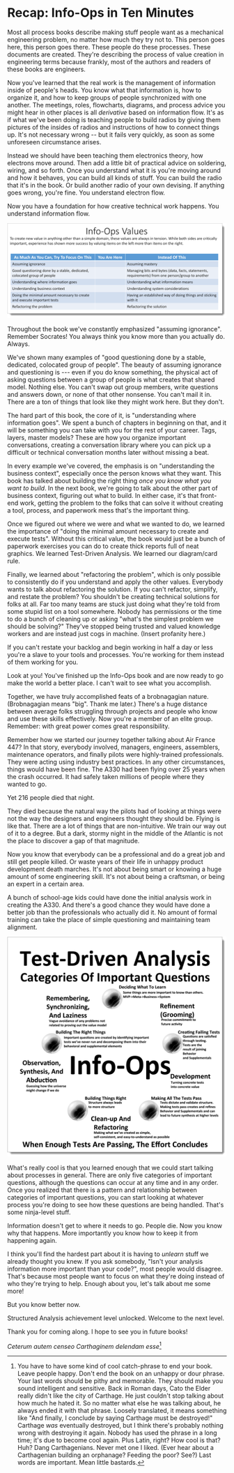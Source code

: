 
# Recap: Info-Ops in Ten Minutes

Most all process books describe making stuff people want as a mechanical engineering problem, no matter how much they try not to. This person goes here, this person goes there. These people do these processes. These documents are created. They're describing the process of value creation in engineering terms because frankly, most of the authors and readers of these books are engineers.

Now you've learned that the real work is the management of information inside of people's heads. You know what that information is, how to organize it, and how to keep groups of people synchronized with one another. The meetings, roles, flowcharts, diagrams, and process advice you might hear in other places is all *derivative* based on information flow. It's as if what we've been doing is teaching people to build radios by giving them pictures of the insides of radios and instructions of how to connect things up. It's not necessary wrong -- but it fails very quickly, as soon as some unforeseen circumstance arises.

Instead we should have been teaching them electronics theory, how electrons move around. Then add a little bit of practical advice on soldering, wiring, and so forth. Once you understand what it is you're moving around and how it behaves, you can build all kinds of stuff. You can build the radio that it's in the book. Or build another radio of your own devising. If anything goes wrong, you're fine. You understand electron flow.

Now you have a foundation for how creative technical work happens. You understand information flow.

![Remember these values?](images/info-ops-values.png)

Throughout the book we've constantly emphasized "assuming ignorance". Remember Socrates! You always think you know more than you actually do. Always.

We've shown many examples of "good questioning done by a stable, dedicated, colocated group of people". The beauty of assuming ignorance and questioning is  --- even if you do know something, the physical act of asking questions between a group of people is what creates that shared model. Nothing else. You can't swap out group members, write questions and answers down, or none of that other nonsense. You can't mail it in. There are a ton of things that look like they might work here. But they don't.

The hard part of this book, the core of it, is "understanding where information goes". We spent a bunch of chapters in beginning on that, and it will be something you can take with you for the rest of your career. Tags, layers, master models? These are how you organize important conversations, creating a conversation library where you can pick up a difficult or technical conversation months later without missing a beat.

In every example we've covered, the emphasis is on "understanding the business context", especially once the person knows what they want. This book has talked about building the right thing *once you know what you want to build*. In the next book, we're going to talk about the other part of business context, figuring out what to build. In either case, it's that front-end work, getting the problem to the folks that can solve it without creating a tool, process, and paperwork mess that's the important thing.

Once we figured out where we were and what we wanted to do, we learned the importance of "doing the minimal amount necessary to create and execute tests". Without this critical value, the book would just be a bunch of paperwork exercises you can do to create thick reports full of neat graphics. We learned Test-Driven Analysis. We learned our diagram/card rule.

Finally, we learned about "refactoring the problem", which is only possible to consistently do if you understand and apply the other values.  Everybody wants to talk about refactoring the solution. If you can't refactor, simplify, and restate the problem? You shouldn't be creating technical solutions for folks at all. Far too many teams are stuck just doing what they're told from some stupid list on a tool somewhere. Nobody has permissions or the time to do a bunch of cleaning up or asking "what's the simplest problem we should be solving?" They've stopped being trusted and valued knowledge workers and are instead just cogs in machine. (Insert profanity here.)

If you can't restate your backlog and begin working in half a day or less you're a slave to your tools and processes. You're working for them instead of them working for you.


Look at you! You've finished up the Info-Ops book and are now ready to go make the world a better place. I can't wait to see what you accomplish.

Together, we have truly accomplished feats of a brobnagagian nature. (Brobnagagian means "big". Thank me later.) There's a huge distance between average folks struggling through projects and people who know and use these skills effectively. Now you're a member of an elite group. Remember: with great power comes great responsibility.

Remember how we started our journey together talking about Air France 447? In that story, everybody involved, managers, engineers, assemblers, maintenance operators, and finally pilots were highly-trained professionals. They were acting using industry best practices. In any other circumstances, things would have been fine. The A330 had been flying over 25 years when the crash occurred. It had safely taken millions of people where they wanted to go.

Yet 216 people died that night.

They died because the natural way the pilots had of looking at things were not the way the designers and engineers thought they should be. Flying is like that. There are a lot of things that are non-intuitive. We train our way out of it to a degree. But a dark, stormy night in the middle of the Atlantic is not the place to discover a gap of that magnitude.

Now you know that everybody can be a professional and do a great job and still get people killed. Or waste years of their life in unhappy product development death marches. It's not about being smart or knowing a huge amount of some engineering skill. It's not about being a craftsman, or being an expert in a certain area.

A bunch of school-age kids could have done the initial analysis work in creating the A330. And there's a good chance they would have done a better job than the professionals who actually did it. No amount of formal training can take the place of simple questioning and maintaining team alignment.

![The TDA Wheel](images/TDA-Wheel.png)

What's really cool is that you learned enough that we could start talking about processes in general. There are only five categories of important questions, although the questions can occur at any time and in any order. Once you realized that there is a pattern and relationship between categories of important questions, you can start looking at whatever process you're doing to see how these questions are being handled. That's some ninja-level stuff.

Information doesn't get to where it needs to go. People die. Now you know why that happens. More importantly you know how to keep it from happening again.

I think you'll find the hardest part about it is having to *unlearn* stuff we already thought you knew. If you ask somebody, "Isn't your analysis information more important than your code?", most people would disagree. That's because most people want to focus on what they're doing instead of who they're trying to help. Enough about you, let's talk about me some more!

But you know better now. 

Structured Analysis achievement level unlocked. Welcome to the next level.

Thank you for coming along. I hope to see you in future books!

*Ceterum autem censeo Carthaginem delendam esse*[^25-31]

[^25-31]: You have to have some kind of cool catch-phrase to end your book. Leave people happy. Don't end the book on an unhappy or dour phrase. Your last words should be pithy and memorable. They should make you sound intelligent and sensitive. Back in Roman days, Cato the Elder really didn't like the city of Carthage. He just couldn't stop talking about how much he hated it. So no matter what else he was talking about, he always ended it with that phrase. Loosely translated, it means something like "And finally, I conclude by saying Carthage must be destroyed!" Carthage *was* eventually destroyed, but I think there's probably nothing wrong with destroying it again. Nobody has used the phrase in a long time; it's due to become cool again. Plus Latin, right? How cool is that? Huh? Dang Carthagenians. Never met one I liked. (Ever hear about a Carthagenian building an orphanage? Feeding the poor? See?) Last words are important. Mean little bastards.